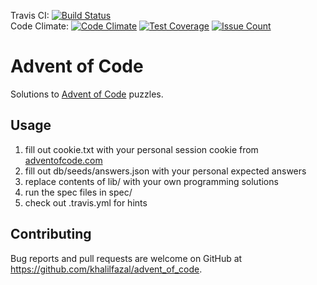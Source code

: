 Travis CI: [![Build Status](https://travis-ci.org/khalilfazal/advent_of_code.svg?branch=master)](https://travis-ci.org/khalilfazal/advent_of_code)  
Code Climate: [![Code Climate](https://codeclimate.com/github/khalilfazal/advent_of_code/badges/gpa.svg)](https://codeclimate.com/github/khalilfazal/advent_of_code/trends) [![Test Coverage](https://codeclimate.com/github/khalilfazal/advent_of_code/badges/coverage.svg)](https://codeclimate.com/github/khalilfazal/advent_of_code/coverage) [![Issue Count](https://codeclimate.com/github/khalilfazal/advent_of_code/badges/issue_count.svg)](https://codeclimate.com/github/khalilfazal/advent_of_code/issues)

# Advent of Code

Solutions to [Advent of Code](http://advent_of_code.com/) puzzles.

## Usage

1. fill out cookie.txt with your personal session cookie from [adventofcode.com](http://adventofcode.com/)
2. fill out db/seeds/answers.json with your personal expected answers
3. replace contents of lib/ with your own programming solutions
4. run the spec files in spec/
5. check out .travis.yml for hints

## Contributing

Bug reports and pull requests are welcome on GitHub at https://github.com/khalilfazal/advent_of_code.
